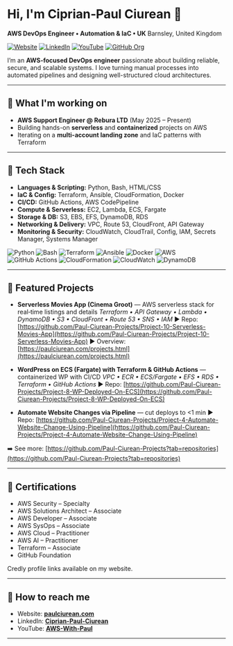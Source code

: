 # Hi, I'm Ciprian‑Paul Ciurean 👋

**AWS DevOps Engineer • Automation & IaC • UK**
Barnsley, United Kingdom

[![Website](https://img.shields.io/badge/Website-paulciurean.com-informational)](https://paulciurean.com)
[![LinkedIn](https://img.shields.io/badge/LinkedIn-ciprian--paul--ciurean-blue)](https://www.linkedin.com/in/ciprian-paul-ciurean-80386424b)
[![YouTube](https://img.shields.io/badge/YouTube-@Ciprian--Paul--Ciurean-red)](https://www.youtube.com/@AWSwithPaul)
[![GitHub Org](https://img.shields.io/badge/Org-Paul--Ciurean--Projects-181717?logo=github)](https://github.com/Paul-Ciurean-Projects)

I’m an **AWS-focused DevOps engineer** passionate about building reliable, secure, and scalable systems. I love turning manual processes into automated pipelines and designing well-structured cloud architectures.

---

## 🔭 What I'm working on

* **AWS Support Engineer @ Rebura LTD** (May 2025 – Present)
* Building hands-on **serverless** and **containerized** projects on AWS
* Iterating on a **multi-account landing zone** and IaC patterns with Terraform

---

## 🧰 Tech Stack

* **Languages & Scripting:** Python, Bash, HTML/CSS
* **IaC & Config:** Terraform, Ansible, CloudFormation, Docker 
* **CI/CD:** GitHub Actions, AWS CodePipeline
* **Compute & Serverless:** EC2, Lambda, ECS, Fargate 
* **Storage & DB:** S3, EBS, EFS, DynamoDB, RDS 
* **Networking & Delivery:** VPC, Route 53, CloudFront, API Gateway 
* **Monitoring & Security:** CloudWatch, CloudTrail, Config, IAM, Secrets Manager, Systems Manager 


![Python](https://img.shields.io/badge/Python-3776AB?logo=python\&logoColor=white)
![Bash](https://img.shields.io/badge/Bash-121011?logo=gnu-bash\&logoColor=white)
![Terraform](https://img.shields.io/badge/Terraform-844FBA?logo=terraform\&logoColor=white)
![Ansible](https://img.shields.io/badge/Ansible-EE0000?logo=ansible\&logoColor=white)
![Docker](https://img.shields.io/badge/Docker-2496ED?logo=docker\&logoColor=white)
![AWS](https://img.shields.io/badge/AWS-232F3E?logo=amazon-aws\&logoColor=white)
![GitHub Actions](https://img.shields.io/badge/GitHub_Actions-2088FF?logo=github-actions\&logoColor=white)
![CloudFormation](https://img.shields.io/badge/CloudFormation-232F3E?logo=aws\&logoColor=white)
![CloudWatch](https://img.shields.io/badge/CloudWatch-232F3E?logo=amazonaws\&logoColor=white)
![DynamoDB](https://img.shields.io/badge/DynamoDB-4053D6?logo=amazondynamodb\&logoColor=white)


---

## 🚀 Featured Projects

* **Serverless Movies App (Cinema Groot)** — AWS serverless stack for real‑time listings and details
  *Terraform • API Gateway • Lambda • DynamoDB • S3 • CloudFront • Route 53 • SNS • IAM*
  ▶︎ Repo: [https://github.com/Paul-Ciurean-Projects/Project-10-Serverless-Movies-App](https://github.com/Paul-Ciurean-Projects/Project-10-Serverless-Movies-App)
  ▶︎ Overview: [https://paulciurean.com/projects.html](https://paulciurean.com/projects.html)

* **WordPress on ECS (Fargate) with Terraform & GitHub Actions** — containerized WP with CI/CD
  *VPC • ECR • ECS/Fargate • EFS • RDS • Terraform • GitHub Actions*
  ▶︎ Repo: [https://github.com/Paul-Ciurean-Projects/Project-8-WP-Deployed-On-ECS](https://github.com/Paul-Ciurean-Projects/Project-8-WP-Deployed-On-ECS)

* **Automate Website Changes via Pipeline** — cut deploys to <1 min
  ▶︎ Repo: [https://github.com/Paul-Ciurean-Projects/Project-4-Automate-Website-Change-Using-Pipeline](https://github.com/Paul-Ciurean-Projects/Project-4-Automate-Website-Change-Using-Pipeline)

➡️ See more: [https://github.com/Paul-Ciurean-Projects?tab=repositories](https://github.com/Paul-Ciurean-Projects?tab=repositories)

---

## 🏅 Certifications

* AWS Security – Specialty
* AWS Solutions Architect – Associate
* AWS Developer – Associate
* AWS SysOps – Associate
* AWS Cloud – Practitioner
* AWS AI – Practitioner
* Terraform – Associate
* GitHub Foundation

Credly profile links available on my website.

---

## 💬 How to reach me

* Website: **[paulciurean.com](https://paulciurean.com)**
* LinkedIn: **[Ciprian-Paul-Ciurean](https://www.linkedin.com/in/ciprian-paul-ciurean-80386424b/)**
* YouTube: **[AWS-With-Paul](https://www.youtube.com/@AWSwithPaul)**

---
